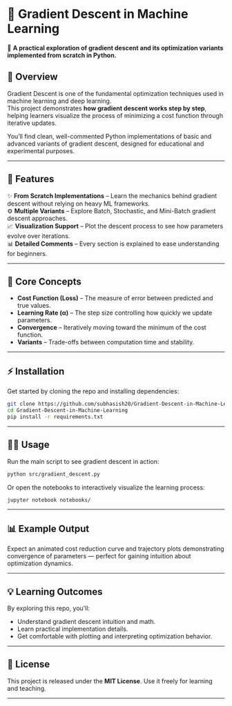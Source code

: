 # 🌈 Gradient Descent in Machine Learning  

🚀 **A practical exploration of gradient descent and its optimization variants implemented from scratch in Python.**  



## 📘 Overview  

Gradient Descent is one of the fundamental optimization techniques used in machine learning and deep learning.  
This project demonstrates **how gradient descent works step by step**, helping learners visualize the process of minimizing a cost function through iterative updates.  

You’ll find clean, well-commented Python implementations of basic and advanced variants of gradient descent, designed for educational and experimental purposes.  

---

## 🧩 Features  

✨ **From Scratch Implementations** – Learn the mechanics behind gradient descent without relying on heavy ML frameworks.  
⚙️ **Multiple Variants** – Explore Batch, Stochastic, and Mini-Batch gradient descent approaches.  
📈 **Visualization Support** – Plot the descent process to see how parameters evolve over iterations.  
📊 **Detailed Comments** – Every section is explained to ease understanding for beginners.  

---



## 🧠 Core Concepts  

- **Cost Function (Loss)** – The measure of error between predicted and true values.  
- **Learning Rate (α)** – The step size controlling how quickly we update parameters.  
- **Convergence** – Iteratively moving toward the minimum of the cost function.  
- **Variants** – Trade-offs between computation time and stability.  

---

## ⚡ Installation  

Get started by cloning the repo and installing dependencies:  

```bash
git clone https://github.com/subhasish20/Gradient-Descent-in-Machine-Learning.git
cd Gradient-Descent-in-Machine-Learning
pip install -r requirements.txt
```

---

## 🧑‍💻 Usage  

Run the main script to see gradient descent in action:  

```bash
python src/gradient_descent.py
```

Or open the notebooks to interactively visualize the learning process:  

```bash
jupyter notebook notebooks/
```

---

## 📊 Example Output  

Expect an animated cost reduction curve and trajectory plots demonstrating convergence of parameters — perfect for gaining intuition about optimization dynamics.  

---

## 💡 Learning Outcomes  

By exploring this repo, you’ll:  
- Understand gradient descent intuition and math.  
- Learn practical implementation details.  
- Get comfortable with plotting and interpreting optimization behavior.  

---


## 🧾 License  

This project is released under the **MIT License**. Use it freely for learning and teaching.  

---

